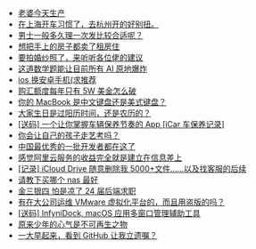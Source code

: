 + [老婆今天生产](https://www.v2ex.com/t/1118101)
+ [在上海开车习惯了，去杭州开的好别扭。](https://www.v2ex.com/t/1117999)
+ [男士一般多久理一次发比较合适呢？](https://www.v2ex.com/t/1118023)
+ [想把手上的房子都卖了租房住](https://www.v2ex.com/t/1118024)
+ [要拍婚纱照了，来听听各位佬的建议](https://www.v2ex.com/t/1118043)
+ [这道数学题能让目前所有 AI 原地爆炸](https://www.v2ex.com/t/1118105)
+ [ios 换安卓手机(求推荐](https://www.v2ex.com/t/1117986)
+ [购汇额度每年只有 5W 美金怎么破](https://www.v2ex.com/t/1118038)
+ [你的 MacBook 是中文键盘还是美式键盘？](https://www.v2ex.com/t/1118002)
+ [大家生日是过阳历时间，还是农历的？](https://www.v2ex.com/t/1118041)
+ [[送码] 一个让你掌握车辆保养节奏的 App [iCar 车保养记录]](https://www.v2ex.com/t/1118078)
+ [你会让自己的孩子走艺考吗？](https://www.v2ex.com/t/1118074)
+ [中国最优秀的一批开发者都在这了](https://www.v2ex.com/t/1118175)
+ [感觉阿里云服务的收益完全就是建立在信息差上](https://www.v2ex.com/t/1118071)
+ [[记录] iCloud Drive 随意删除我 5000+文件……以及找客服的后续](https://www.v2ex.com/t/1118248)
+ [请教下买哪个 nas 最好](https://www.v2ex.com/t/1118189)
+ [金三银四 怕是凉了 24 届后端求职](https://www.v2ex.com/t/1118092)
+ [有在大公司运维 VMware 虚拟化平台的，而且用盗版的吗？](https://www.v2ex.com/t/1118127)
+ [[送码] InfyniDock, macOS 应用多窗口管理辅助工具](https://www.v2ex.com/t/1118106)
+ [原来少年的心气是不可再生之物](https://www.v2ex.com/t/1118116)
+ [一大早起来，看到 GitHub 让我立遗嘱？](https://www.v2ex.com/t/1118312)
